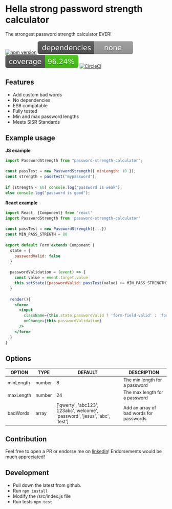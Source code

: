 # Hella strong password strength calculator

The strongest password strength calculator EVER!

[![npm version](https://badge.fury.io/js/password-strength-calculator.svg)](https://badge.fury.io/js/password-strength-calculator)
[![CircleCI](https://raw.githubusercontent.com/rardoz/password-strength-calculator/master/badges/dependencies.svg?sanitize=true)](https://github.com/rardoz/password-strength-calculator/blob/master/package.json)
[![CircleCI](https://raw.githubusercontent.com/rardoz/password-strength-calculator/master/badges/coverage.svg?sanitize=true)](https://circleci.com/gh/rardoz/password-strength-calculator)
[![CircleCI](https://circleci.com/gh/rardoz/password-strength-calculator.svg?style=svg)](https://circleci.com/gh/rardoz/password-strength-calculator)

## Features

* Add custom bad words
* No dependencies
* ES6 compatable
* Fully tested
* Min and max password lengths
* Meets SISR Standards

## Example usage

**JS example**

```js
import PasswordStrength from "password-strength-calculator";

const passTest = new PasswordStrength({ minLength: 10 });
const strength = passTest("mypassword");

if (strength < 60) console.log("password is weak");
else console.log("password is good");
```

**React example**

```jsx
import React, {Component} from 'react'
import PasswordStrength from 'password-strength-calculator'

const passTest = new PasswordStrength({...})
const MIN_PASS_STREGTH = 80

export default Form extends Component {
  state = {
    passwordValid: false
  }

  passwordValidation = (event) => {
    const value = event.target.value
    this.setState({passwordValid: passTest(value) >= MIN_PASS_STRENGTH})
  }

  render(){
    <form>
      <input
        className={this.state.passwordValid ? 'form-field-valid' : 'form-field-invalid'}
        onChange={this.passwordValidation}
      />
    </form>
  }
}
```

## Options

| OPTION    | TYPE   | DEFAULT                                                                     | DESCRIPTION                             |
| --------- | ------ | --------------------------------------------------------------------------- | --------------------------------------- |
| minLength | number | 8                                                                           | The min length for a password           |
| maxLength | number | 24                                                                          | The max length for a password           |
| badWords  | array  | ['qwerty', 'abc123', 123abc','welcome', 'password', 'jesus', 'abc', 'test'] | Add an array of bad words for passwords |

## Contribution

Feel free to open a PR or endorse me on [linkedin](https://linkedin.com/in/rardoz)! Endorsements would be much appreciated!

## Development

* Pull down the latest from github.
* Run `npm install`
* Modify the /src/index.js file
* Run tests `npm test`
